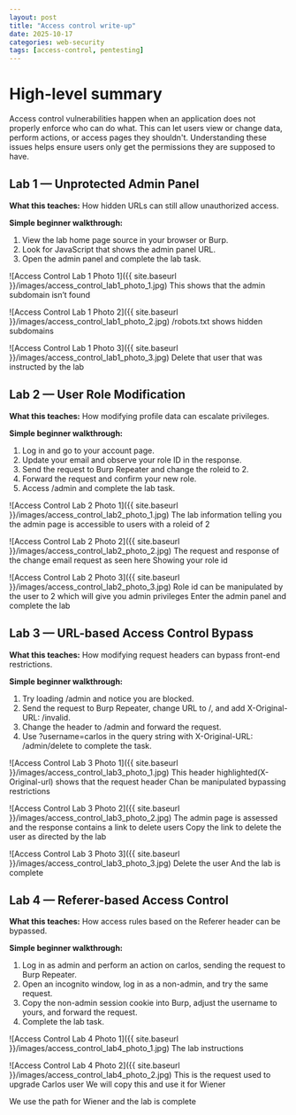 ```yaml
---
layout: post
title: "Access control write-up"
date: 2025-10-17
categories: web-security
tags: [access-control, pentesting]
---
```

# High-level summary
Access control vulnerabilities happen when an application does not properly enforce who can do what. This can let users view or change data, perform actions, or access pages they shouldn't. Understanding these issues helps ensure users only get the permissions they are supposed to have.

## Lab 1 — Unprotected Admin Panel

**What this teaches:** How hidden URLs can still allow unauthorized access.

**Simple beginner walkthrough:**

1. View the lab home page source in your browser or Burp.
2. Look for JavaScript that shows the admin panel URL.
3. Open the admin panel and complete the lab task.

![Access Control Lab 1 Photo 1]({{ site.baseurl }}/images/access_control_lab1_photo_1.jpg)
This shows that the admin subdomain isn’t found

![Access Control Lab 1 Photo 2]({{ site.baseurl }}/images/access_control_lab1_photo_2.jpg)
/robots.txt shows hidden subdomains

![Access Control Lab 1 Photo 3]({{ site.baseurl }}/images/access_control_lab1_photo_3.jpg)
Delete that user that was instructed by the lab

## Lab 2 — User Role Modification

**What this teaches:** How modifying profile data can escalate privileges.

**Simple beginner walkthrough:**

1. Log in and go to your account page.
2. Update your email and observe your role ID in the response.
3. Send the request to Burp Repeater and change the roleid to 2.
4. Forward the request and confirm your new role.
5. Access /admin and complete the lab task.
   
![Access Control Lab 2 Photo 1]({{ site.baseurl }}/images/access_control_lab2_photo_1.jpg)
The lab information telling you the admin page is accessible to users with a roleid of 2

![Access Control Lab 2 Photo 2]({{ site.baseurl }}/images/access_control_lab2_photo_2.jpg)
The request and response of the change email request as seen here
Showing your role id

![Access Control Lab 2 Photo 3]({{ site.baseurl }}/images/access_control_lab2_photo_3.jpg)
Role id can be manipulated by the user to 2 which will give you admin privileges
Enter the admin panel and complete the lab

## Lab 3 — URL-based Access Control Bypass

**What this teaches:** How modifying request headers can bypass front-end restrictions.

**Simple beginner walkthrough:**

1. Try loading /admin and notice you are blocked.
2. Send the request to Burp Repeater, change URL to /, and add X-Original-URL: /invalid.
3. Change the header to /admin and forward the request.
4. Use ?username=carlos in the query string with X-Original-URL: /admin/delete to complete the task.

![Access Control Lab 3 Photo 1]({{ site.baseurl }}/images/access_control_lab3_photo_1.jpg)
This header highlighted(X-Original-url) shows that the request header Chan be manipulated bypassing restrictions

![Access Control Lab 3 Photo 2]({{ site.baseurl }}/images/access_control_lab3_photo_2.jpg)
The admin page is assessed and the response contains a link to delete users
Copy the link to delete the user as directed by the lab

![Access Control Lab 3 Photo 3]({{ site.baseurl }}/images/access_control_lab3_photo_3.jpg)
Delete the user 
And the lab is complete


## Lab 4 — Referer-based Access Control

**What this teaches:** How access rules based on the Referer header can be bypassed.

**Simple beginner walkthrough:**

1. Log in as admin and perform an action on carlos, sending the request to Burp Repeater.
2. Open an incognito window, log in as a non-admin, and try the same request.
3. Copy the non-admin session cookie into Burp, adjust the username to yours, and forward the request.
4. Complete the lab task.

![Access Control Lab 4 Photo 1]({{ site.baseurl }}/images/access_control_lab4_photo_1.jpg)
The lab instructions

![Access Control Lab 4 Photo 2]({{ site.baseurl }}/images/access_control_lab4_photo_2.jpg)
This is the request used to upgrade Carlos user
We will copy this and use it for Wiener


We use the path for Wiener and the lab is complete




